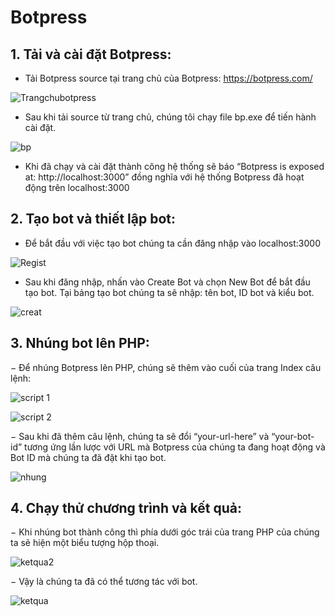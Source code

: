 # Botpress

## 1.	Tải và cài đặt Botpress:
- Tải Botpress source tại trang chủ của Botpress: https://botpress.com/

![Trangchubotpress](https://user-images.githubusercontent.com/93696035/146646686-ed8a04ff-93f4-48cd-aa65-f2a706660d7b.png)

- Sau khi tải source từ trang chủ, chúng tôi chạy file bp.exe để tiến hành cài đặt.

![bp](https://user-images.githubusercontent.com/93696035/146646785-f2adf9a7-d82b-435f-8c2e-2c9118601fae.png)

- Khi đã chạy và cài đặt thành công hệ thống sẽ báo “Botpress is exposed at: http://localhost:3000” đồng nghĩa với hệ thống Botpress đã hoạt động trên localhost:3000

## 2. Tạo bot và thiết lập bot:

- Để bắt đầu với việc tạo bot chúng ta cần đăng nhập vào localhost:3000

![Regist](https://user-images.githubusercontent.com/93696035/146647003-9cea46ac-0fa6-476c-b77a-9c4987f40122.png)

- Sau khi đăng nhập, nhấn vào Create Bot và chọn New Bot để bắt đầu tạo bot. Tại bảng tạo bot chúng ta sẽ nhập: tên bot, ID bot và kiểu bot.

![creat](https://user-images.githubusercontent.com/93696035/146647031-3bf81ec4-c53a-483c-8256-d51b270d4077.png)

## 3. Nhúng bot lên PHP:
−	Để nhúng Botpress lên PHP, chúng sẽ thêm vào cuối của trang Index câu lệnh:

![script 1](https://user-images.githubusercontent.com/93696035/146647265-37c09ccf-a7cd-4e00-92f8-402ff4f64ec7.png)

![script 2](https://user-images.githubusercontent.com/93696035/146647268-bd5bcb07-58b0-4a31-ba1e-5a5df6f94791.png)

−	Sau khi đã thêm câu lệnh, chúng ta sẽ đổi “your-url-here” và “your-bot-id” tương ứng lần lược với URL mà Botpress của chúng ta đang hoạt động và Bot ID mà chúng ta đã đặt khi tạo bot.

![nhung](https://user-images.githubusercontent.com/93696035/146647327-10890a56-4e50-4a84-b448-e7b3b8f3c6b2.png)

## 4. Chạy thử chương trình và kết quả:
−	Khi nhúng bot thành công thì phía dưới góc trái của trang PHP của chúng ta sẽ hiện một biểu tượng hộp thoại.

![ketqua2](https://user-images.githubusercontent.com/93696035/146647392-b58a51c7-4d4a-416f-95e3-1567f218ad6c.png)

−	Vậy là chúng ta đã có thể tương tác với bot.

![ketqua](https://user-images.githubusercontent.com/93696035/146647412-279e348d-413d-4815-a357-c244d68f8a25.png)
